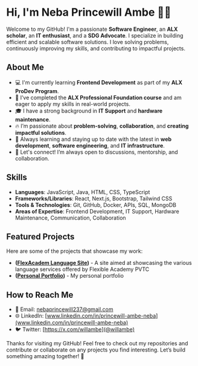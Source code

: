 # Hi, I'm Neba Princewill Ambe 👨‍💻

Welcome to my GitHub! I'm a passionate **Software Engineer**, an **ALX scholar**, an **IT enthusiast**, and a **SDG Advocate**. I specialize in building efficient and scalable software solutions. I love solving problems, continuously improving my skills, and contributing to impactful projects.

## About Me
- 💻 I'm currently learning **Frontend Development** as part of my **ALX ProDev Program**.
- 🧠 I’ve completed the **ALX Professional Foundation course** and am eager to apply my skills in real-world projects.
- 🎓 I have a strong background in **IT Support** and **hardware maintenance**.
- 🔥 I’m passionate about **problem-solving**, **collaboration**, and **creating impactful solutions**.
- 🌱 Always learning and staying up to date with the latest in **web development**, **software engineering**, and **IT infrastructure**.
- 💬 Let's connect! I’m always open to discussions, mentorship, and collaboration.

## Skills
- **Languages**: JavaScript, Java, HTML, CSS, TypeScript
- **Frameworks/Libraries**: React, Next.js, Bootstrap, Tailwind CSS
- **Tools & Technologies**: Git, GitHub, Docker, APIs, SQL, MongoDB
- **Areas of Expertise**: Frontend Development, IT Support, Hardware Maintenance, Communication, Collaboration

## Featured Projects

Here are some of the projects that showcase my work:

- **([FlexAcadem Language Site](https://github.com/WillAmbe-Corp/FlexAcademy-Language-site))** - A site aimed at showcasing the various language services offered by Flexible Academy PVTC
- **([Personal Portfolio](https://github.com/WillAmbe-Corp/Pro-Portfolio))** - My personal portfolio

## How to Reach Me
- 📧 Email: nebaprincewill237@gmail.com
- 🌐 LinkedIn: [www.linkedin.com/in/princewill-ambe-neba](www.linkedin.com/in/princewill-ambe-neba)
- 🐦 Twitter: [https://x.com/willambe](@willambe)

Thanks for visiting my GitHub! Feel free to check out my repositories and contribute or collaborate on any projects you find interesting. Let’s build something amazing together! 🚀
